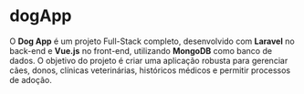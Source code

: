 # dogApp
O **Dog App** é um projeto Full-Stack completo, desenvolvido com **Laravel** no back-end e **Vue.js** no front-end, utilizando **MongoDB** como banco de dados. O objetivo do projeto é criar uma aplicação robusta para gerenciar cães, donos, clínicas veterinárias, históricos médicos e permitir processos de adoção.
